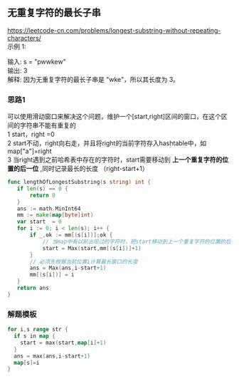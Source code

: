 ## 无重复字符的最长子串
https://leetcode-cn.com/problems/longest-substring-without-repeating-characters/    
示例 1:   

输入: s = "pwwkew"   
输出: 3    
解释: 因为无重复字符的最长子串是 "wke"，所以其长度为 3。   
### 思路1 
可以使用滑动窗口来解决这个问题，维护一个[start,right]区间的窗口，在这个区间的字符串不能有重复的   
1 start，right =0   
2 start不动，right向右走，并且将right的当前字符存入hashtable中，如map["a"]=right   
3 当right遇到之前哈希表中存在的字符时，start需要移动到  **上一个重复字符的位置的后一位** ,同时记录最长的长度 （right-start+1）   
 ```go
 func lengthOfLongestSubstring(s string) int {
	if len(s) == 0 {
		return 0
	}
	ans := math.MinInt64
	mm := make(map[byte]int)
	var start  = 0
	for i := 0; i < len(s); i++ {
		if _,ok := mm[(s[i])];ok {
			// 当map中有以前出现过的字符时，把start移动到上一个重复字符的位置的后一位
			start = Max(start,mm[(s[i])]+1)
		}
		// 必须先根据当前位置i计算最长窗口的长度
		ans = Max(ans,i-start+1)
		mm[(s[i])] = i
	}
	return ans
}
```
### 解题模板
```go
for i,s range str {
  if s in map {
    start = max(start,map[i]+1)
  }
  ans = max(ans,i-start+1)
  map[s]=i
}
```




